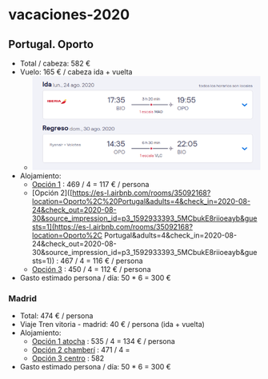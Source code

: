 # vacaciones-2020



## Portugal. Oporto

- Total / cabeza: 582 €
- Vuelo: 165 € / cabeza ida + vuelta
  - ![image-20200623190056299](assets/image-20200623190056299.png)
- Alojamiento:
  - [Opción 1](https://es-l.airbnb.com/rooms/24598886?location=Oporto%2C%20Portugal&adults=4&check_in=2020-08-24&check_out=2020-08-30&source_impression_id=p3_1592933383_vMUfvP7K%2Ffg0vr9Q&guests=1) : 469 / 4 = 117 € / persona
  - [Opción 2]([https://es-l.airbnb.com/rooms/35092168?location=Oporto%2C%20Portugal&adults=4&check_in=2020-08-24&check_out=2020-08-30&source_impression_id=p3_1592933393_5MCbukE8riioeayb&guests=1](https://es-l.airbnb.com/rooms/35092168?location=Oporto%2C Portugal&adults=4&check_in=2020-08-24&check_out=2020-08-30&source_impression_id=p3_1592933393_5MCbukE8riioeayb&guests=1)) : 467 / 4 = 116 € / persona
  - [Opción 3](https://es-l.airbnb.com/rooms/17718139?location=Oporto%2C%20Portugal&adults=4&check_in=2020-08-24&check_out=2020-08-30&source_impression_id=p3_1592933406_vRDrPdRNKBYiv9Q%2B&guests=1) : 450 / 4 = 112 € / persona
- Gasto estimado persona / día: 50 * 6 = 300 €



### Madrid

- Total: 474 € / persona
- Viaje Tren vitoria - madrid:  40 € / persona (ida + vuelta)
- Alojamiento:
  - [Opción 1 atocha](https://es-l.airbnb.com/rooms/31954947?location=Madrid&adults=4&check_in=2020-08-24&check_out=2020-08-30&source_impression_id=p3_1592934354_7duc1Q0BeckTS%2Bxp&guests=1) : 535 / 4 = 134 € / persona
  - [Opción 2 chamberí](https://es-l.airbnb.com/rooms/39455977?location=Madrid&adults=4&check_in=2020-08-24&check_out=2020-08-30&source_impression_id=p3_1592934675_94UF%2B7dZOX%2BhCxlM&guests=1) : 471 / 4 =
  - [Opción 3 centro](https://es-l.airbnb.com/rooms/22982876?location=Madrid&adults=4&check_in=2020-08-24&check_out=2020-08-30&source_impression_id=p3_1592934719_eKH3fKuSEG7WkEKv&guests=1) : 582
- Gasto estimado persona / día: 50 * 6 = 300 €


